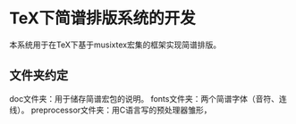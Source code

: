 # TeX下简谱排版系统的开发
本系统用于在TeX下基于musixtex宏集的框架实现简谱排版。

## 文件夹约定
doc文件夹：用于储存简谱宏包的说明。
fonts文件夹：两个简谱字体（音符、连线）。
preprocessor文件夹：用C语言写的预处理器雏形，
